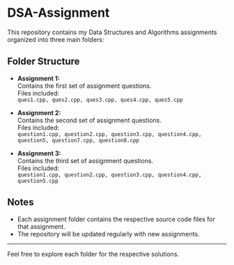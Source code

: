 # DSA-Assignment

This repository contains my Data Structures and Algorithms assignments organized into three main folders:

## Folder Structure

- **Assignment 1:**  
  Contains the first set of assignment questions.  
  Files included:  
  `ques1.cpp, ques2.cpp, ques3.cpp, ques4.cpp, ques5.cpp`

- **Assignment 2:**  
  Contains the second set of assignment questions.  
  Files included:  
  `question1.cpp, question2.cpp, question3.cpp, question4.cpp, question5, question7.cpp, question8.cpp`

- **Assignment 3:**  
  Contains the third set of assignment questions.  
  Files included:  
  `question1.cpp, question2.cpp, question3.cpp, question4.cpp, question5.cpp`

## Notes

- Each assignment folder contains the respective source code files for that assignment.
- The repository will be updated regularly with new assignments.

---

Feel free to explore each folder for the respective solutions.

